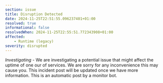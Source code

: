 ```yaml
---
section: issue
title: Disruption Detected
date: 2024-11-25T22:51:55.096237401+01:00
resolved: true
informational: false
resolvedWhen: 2024-11-25T22:55:51.772343908+01:00
affected:
    - Runtime (legacy)
severity: disrupted
---
```

*Investigating* - We are investigating a potential issue that might affect the uptime of one our of services. We are sorry for any inconvenience this may cause you. This incident post will be updated once we have more information.
This is an automatic post by a monitor bot.
